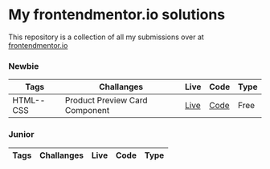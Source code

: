 # My frontendmentor.io solutions

This repository is a collection of all my submissions over at [frontendmentor.io ](https://www.frontendmentor.io/)

### Newbie

| Tags      | Challanges                     | Live     | Code                                                                                           | Type |
| --------- | ------------------------------ | -------- | ---------------------------------------------------------------------------------------------- | ---- |
| HTML--CSS | Product Preview Card Component | [Live]() | [Code](https://github.com/GenuineMiyashita/Frontendmentor.io/tree/master/Product-Preview-Card) | Free |

### Junior

| Tags | Challanges | Live | Code | Type |
| ---- | ---------- | ---- | ---- | ---- |
